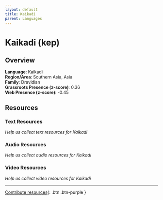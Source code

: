 ```yaml
---
layout: default
title: Kaikadi
parent: Languages
---
```


# Kaikadi (kep)

## Overview

**Language**: Kaikadi  
**Region/Area**: Southern Asia, Asia  
**Family**: Dravidian  
**Grassroots Presence (z-score)**: 0.36  
**Web Presence (z-score)**: -0.45  

## Resources

### Text Resources
*Help us collect text resources for Kaikadi*

### Audio Resources
*Help us collect audio resources for Kaikadi*

### Video Resources
*Help us collect video resources for Kaikadi*

---

[Contribute resources](https://forms.office.com/e/1SfLJx3u1r){: .btn .btn-purple }
